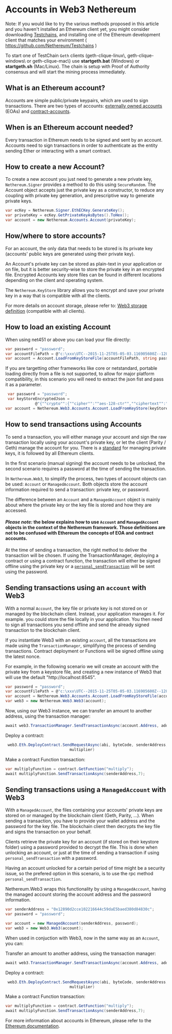 # Accounts in Web3 Nethereum

Note: If you would like to try the various methods proposed in this article and you haven't installed an Ethereum client yet, you might consider downloading [Testchains](https://github.com/Nethereum/Testchains), and installing one of the Ethereum development client that matches your environment ( https://github.com/Nethereum/Testchains )

To start one of TestChain `Geth` clients (geth-clique-linux\\, geth-clique-windows\\ or geth-clique-mac\\) use **startgeth.bat** (Windows) or **startgeth.sh** (Mac/Linux). The chain is setup with Proof of Authority consensus and will start the mining process immediately.

## What is an Ethereum account?

Accounts are simple public/private keypairs, which are used to sign transactions.
There are two types of accounts: [externally owned accounts](http://www.ethdocs.org/en/latest/contracts-and-transactions/account-types-gas-and-transactions.html) (EOAs) and [contract-accounts](http://www.ethdocs.org/en/latest/contracts-and-transactions/account-types-gas-and-transactions.html).

## When is an Ethereum account needed?

Every transaction in Ethereum needs to be signed and sent by an account. Accounts need to sign transactions in order to authenticate as the entity sending Ether or interacting with a smart contract.

## How to create a new Account?

To create a new account you just need to generate a new private key, `Nethereum.Signer` provides a method to do this using `SecureRandom`. The Account object accepts just the private key as a constructor, to reduce any coupling with private key generation, and prescriptive way to generate private keys.

```csharp
var ecKey = Nethereum.Signer.EthECKey.GenerateKey();
var privateKey = ecKey.GetPrivateKeyAsBytes().ToHex();
var account = new Nethereum.Accounts.Account(privateKey);
```
## How/where to store accounts?

For an account, the only data that needs to be stored is its private key (accounts' public keys are generated using their private key).

An Account's private key can be stored as plain-text in your application or on file, but it is better security-wise to store the private key in an encrypted file. 
Encrypted Accounts key store files can be found in different locations depending on the client and operating system. 

The `Nethereum.KeyStore` library allows you to encrypt and save your private key in a way that is compatible with all the clients.

For more details on account storage, please refer to: [Web3 storage definition](https://github.com/ethereum/wiki/wiki/Web3-Secret-Storage-Definition) (compatible with all clients).

## How to load an existing Account

When using net451 or above you can load your file directly:

```csharp
var password = "password";
var accountFilePath = @"c:\xxx\UTC--2015-11-25T05-05-03.116905600Z--12890d2cce102216644c59dae5baed380d84830c";
var account = Account.LoadFromKeyStoreFile(accountFilePath, string password);
```

If you are targetting other frameworks like core or netstandard, portable loading directly from a file is not supported, to allow for major platform compatibility, in this scenario you will need to extract the json fist and pass it as a parameter.

```csharp
 var password = "password";
 var keyStoreEncryptedJson =
             @"{""crypto"":{""cipher"":""aes-128-ctr"",""ciphertext"":""b4f42e48903879b16239cd5508bc5278e5d3e02307deccbec25b3f5638b85f91"",""cipherparams"":{""iv"":""dc3f37d304047997aa4ef85f044feb45""},""kdf"":""scrypt"",""mac"":""ada930e08702b89c852759bac80533bd71fc4c1ef502291e802232b74bd0081a"",""kdfparams"":{""n"":65536,""r"":1,""p"":8,""dklen"":32,""salt"":""2c39648840b3a59903352b20386f8c41d5146ab88627eaed7c0f2cc8d5d95bd4""}},""id"":""19883438-6d67-4ab8-84b9-76a846ce544b"",""address"":""12890d2cce102216644c59dae5baed380d84830c"",""version"":3}";
var account = Nethereum.Web3.Accounts.Account.LoadFromKeyStore(keyStoreEncryptedJson, password);
```

## How to send transactions using Accounts

To send a transaction, you will either manage your account and sign the raw transaction locally using your account's private key, or let the client (Parity / Geth) manage the account for you. There is a [standard](https://github.com/ethereum/wiki/wiki/Web3-Secret-Storage-Definition) for managing private keys, it is followed by all Ethereum clients.

In the first scenario (manual signing) the account needs to be unlocked, the second scenario requires a password at the time of sending the transaction.

In `Nethereum.Web3`, to simplify the process, two types of account objects can be used: `Account` or `ManagedAccount`. Both objects store the account information required to send a transaction: private key, or password.

The difference between an `Account` and a `ManagedAccount` object is mainly about where the private key or the key file is stored and how they are accessed.

#### _Please note:_  the below explains how to use `Account` and `ManagedAccount` objects in the context of the Nethereum framework. Those definitions are not to be confused with Ethereum the concepts of EOA and contract accounts. 




At the time of sending a transaction, the right method to deliver the transaction will be chosen. If using the TransactionManager, deploying a contract or using a contract function, the transaction will either be signed offline using the private key or a [`personal_sendTransaction`](https://wiki.parity.io/JSONRPC-personal-module#personal_sendtransactionmessage) will be sent using the password.

##  Sending transactions using an `account` with Web3

With a normal `Account`, the key file or private key is not stored on or managed by the blockchain client. Instead, your application manages it. For example. you could store the file locally in your application. You then need to sign all transactions you send offline and send the already signed transaction to the blockchain client.

If you instantiate Web3  with an existing `account`, all the transactions are made using the `TransactionManager`, simplifying the process of sending transactions. Contract deployment or Functions will be signed offline using the latest nonce.

For example, in the following scenario we will create an account with the private key from a keystore file, and creating a new instance of Web3 that will use the default "http://localhost:8545".

```csharp
var password = "password";
var accountFilePath = @"c:\xxx\UTC--2015-11-25T05-05-03.116905600Z--12890d2cce102216644c59dae5baed380d84830c";
var account = Nethereum.Web3.Accounts.Account.LoadFromKeyStoreFile(accountFilePath, string password);
var web3 = new Nethereum.Web3.Web3(account);
```

Now, using our Web3 instance, we can transfer an amount to another address, using the transaction manager:

```csharp
await web3.TransactionManager.SendTransactionAsync(account.Address, addressTo, new HexBigInteger(20));
```

Deploy a contract:

```csharp
 web3.Eth.DeployContract.SendRequestAsync(abi, byteCode, senderAddress, new HexBigInteger(900000),
                            multiplier)
```

Make a contract Function transaction:

```csharp
var multiplyFunction = contract.GetFunction("multiply");
await multiplyFunction.SendTransactionAsync(senderAddress,7);
```

##  Sending transactions using a `ManagedAccount` with Web3

With a `ManagedAccount`, the files containing your accounts' private keys are stored on or managed by the blockchain client (Geth, Parity, ...). When sending a transaction, you have to provide your wallet address and the password for the key file. The blockchain client then decrypts the key file and signs the transaction on your behalf.

Clients retrieve the private key for an account (if stored on their keystore folder) using a password provided to decrypt the file. This is done when unlocking an account, or just at the time of sending a transaction if using `personal_sendTransaction` with a password.

Having an account unlocked for a certain period of time might be a security issue, so the prefered option in this scenario, is to use the rpc method `personal_sendTransaction`.

Nethereum.Web3 wraps this functionality by using a `ManagedAccount`, having the managed account storing the account address and the password information.

```csharp
var senderAddress = "0x12890d2cce102216644c59daE5baed380d84830c";
var password = "password";

var account = new ManagedAccount(senderAddress, password);
var web3 = new Web3.Web3(account);
```

When used in conjuction with Web3, now in the same way as an `Account`, you can:

Transfer an amount to another address, using the transaction manager:

```csharp
await web3.TransactionManager.SendTransactionAsync(account.Address, addressTo, new HexBigInteger(20));

```

Deploy a contract:

```csharp
 web3.Eth.DeployContract.SendRequestAsync(abi, byteCode, senderAddress, new HexBigInteger(900000),
                            multiplier)
```

Make a contract Function transaction:

```csharp
var multiplyFunction = contract.GetFunction("multiply");
await multiplyFunction.SendTransactionAsync(senderAddress,7);
```
For more information about accounts in Ethereum, please refer to the [Ethereum documentation](https://github.com/ethereum/go-ethereum/wiki/Managing-your-accounts).

